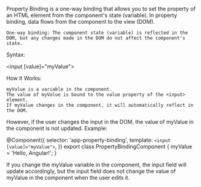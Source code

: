 Property Binding is a one-way binding that allows you to set the property of an HTML element from the component's state (variable). In property binding, data flows from the component to the view (DOM).

    One-way binding: The component state (variable) is reflected in the DOM, but any changes made in the DOM do not affect the component's state.

Syntax:

<!-- Property binding syntax -->
<input [value]="myValue">

How It Works:

    myValue is a variable in the component.
    The value of myValue is bound to the value property of the <input> element.
    If myValue changes in the component, it will automatically reflect in the DOM.

However, if the user changes the input in the DOM, the value of myValue in the component is not updated.
Example:

@Component({
  selector: 'app-property-binding',
  template: `<input [value]="myValue">`,
})
export class PropertyBindingComponent {
  myValue = 'Hello, Angular!';
}

If you change the myValue variable in the component, the input field will update accordingly, but the input field does not change the value of myValue in the component when the user edits it.